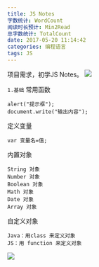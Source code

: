 ```yaml
---
title: JS Notes
字数统计: WordCount
阅读时长预计: Min2Read
总字数统计: TotalCount
date: 2017-05-20 11:14:42
categories: 编程语言
tags: JS
---
```


项目需求，初学JS Notes。
![](http://cdn01.wallconvert.com/_media/wp_400x250/1/5/41579.jpg)
<!--more-->
``
1.基础
``
常用函数
```
alert("提示框");
document.write("输出内容");
```

定义变量
```
var 变量名=值;
```

内置对象
```
String 对象
Number 对象
Boolean 对象
Math 对象
Date 对象
Array 对象
```

自定义对象
```
Java：用class 来定义对象
JS：用 function 来定义对象
```


![](http://cdn01.wallconvert.com/_media/wp_400x250/1/5/40344.jpg)